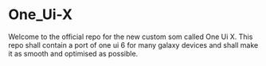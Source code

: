# One_Ui-X
Welcome to the official repo for the new custom som called One Ui X. This repo shall contain a port of one ui 6 for many galaxy devices and shall make it as smooth and optimised as possible. 
